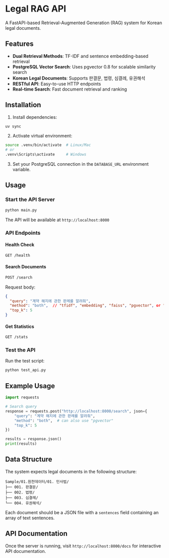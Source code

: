 # Legal RAG API

A FastAPI-based Retrieval-Augmented Generation (RAG) system for Korean legal documents.

## Features

 - **Dual Retrieval Methods**: TF-IDF and sentence embedding-based retrieval
 - **PostgreSQL Vector Search**: Uses pgvector 0.8 for scalable similarity search
- **Korean Legal Documents**: Supports 판결문, 법령, 심결례, 유권해석
- **RESTful API**: Easy-to-use HTTP endpoints
- **Real-time Search**: Fast document retrieval and ranking

## Installation

1. Install dependencies:
```bash
uv sync
```

2. Activate virtual environment:
```bash
source .venv/bin/activate  # Linux/Mac
# or
.venv\Scripts\activate     # Windows
```

3. Set your PostgreSQL connection in the `DATABASE_URL` environment variable.

## Usage

### Start the API Server

```bash
python main.py
```

The API will be available at `http://localhost:8000`

### API Endpoints

#### Health Check
```bash
GET /health
```

#### Search Documents
```bash
POST /search
```

Request body:
```json
{
  "query": "계약 해지에 관한 판례를 알려줘",
  "method": "both",  // "tfidf", "embedding", "faiss", "pgvector", or "both"
  "top_k": 5
}
```

#### Get Statistics
```bash
GET /stats
```

### Test the API

Run the test script:
```bash
python test_api.py
```

## Example Usage

```python
import requests

# Search query
response = requests.post("http://localhost:8000/search", json={
    "query": "계약 해지에 관한 판례를 알려줘",
    "method": "both",  # can also use "pgvector"
    "top_k": 5
})

results = response.json()
print(results)
```

## Data Structure

The system expects legal documents in the following structure:
```
Sample/01.원천데이터/01. 민사법/
├── 001. 판결문/
├── 002. 법령/
├── 003. 심결례/
└── 004. 유권해석/
```

Each document should be a JSON file with a `sentences` field containing an array of text sentences.

## API Documentation

Once the server is running, visit `http://localhost:8000/docs` for interactive API documentation.